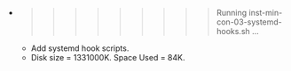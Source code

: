 * >>>>>>>>> Running inst-min-con-03-systemd-hooks.sh ...
  * Add systemd hook scripts.
  * Disk size = 1331000K. Space Used = 84K.
